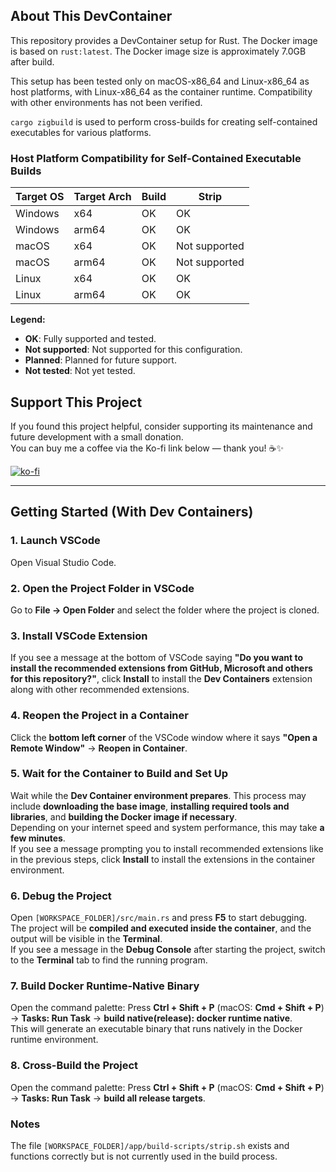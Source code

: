 ## About This DevContainer

This repository provides a DevContainer setup for Rust.
The Docker image is based on `rust:latest`.
The Docker image size is approximately 7.0GB after build.

This setup has been tested only on macOS-x86_64 and Linux-x86_64 as host platforms, with Linux-x86_64 as the container runtime. Compatibility with other environments has not been verified.

`cargo zigbuild` is used to perform cross-builds for creating self-contained executables for various platforms.

### Host Platform Compatibility for Self-Contained Executable Builds

| Target OS | Target Arch | Build         | Strip        |
|-----------|-------------|---------------|--------------|
| Windows   | x64         | OK            | OK           |
| Windows   | arm64       | OK            | OK           |
| macOS     | x64         | OK            | Not supported|
| macOS     | arm64       | OK            | Not supported|
| Linux     | x64         | OK            | OK           |
| Linux     | arm64       | OK            | OK           |

**Legend:**
- **OK**: Fully supported and tested.
- **Not supported**: Not supported for this configuration.
- **Planned**: Planned for future support.
- **Not tested**: Not yet tested.

## Support This Project

If you found this project helpful, consider supporting its maintenance and future development with a small donation.  
You can buy me a coffee via the Ko-fi link below — thank you! ☕✨  

[![ko-fi](https://ko-fi.com/img/githubbutton_sm.svg)](https://ko-fi.com/B0B21CR05U)

---

## Getting Started (With Dev Containers)

### 1. Launch VSCode  
Open Visual Studio Code.

### 2. Open the Project Folder in VSCode  
Go to **File → Open Folder** and select the folder where the project is cloned.

### 3. Install VSCode Extension  
If you see a message at the bottom of VSCode saying **"Do you want to install the recommended extensions from GitHub, Microsoft and others for this repository?"**, click **Install** to install the **Dev Containers** extension along with other recommended extensions.

### 4. Reopen the Project in a Container  
Click the **bottom left corner** of the VSCode window where it says **"Open a Remote Window"** → **Reopen in Container**.  

### 5. Wait for the Container to Build and Set Up  
Wait while the **Dev Container environment prepares**. This process may include **downloading the base image**, **installing required tools and libraries**, and **building the Docker image if necessary**.  
Depending on your internet speed and system performance, this may take **a few minutes**.  
If you see a message prompting you to install recommended extensions like in the previous steps, click **Install** to install the extensions in the container environment.

### 6. Debug the Project  
Open `[WORKSPACE_FOLDER]/src/main.rs` and press **F5** to start debugging.  
The project will be **compiled and executed inside the container**, and the output will be visible in the **Terminal**.  
If you see a message in the **Debug Console** after starting the project, switch to the **Terminal** tab to find the running program.

### 7. Build Docker Runtime-Native Binary  
Open the command palette: Press **Ctrl + Shift + P** (macOS: **Cmd + Shift + P**) → **Tasks: Run Task** → **build native(release): docker runtime native**.  
This will generate an executable binary that runs natively in the Docker runtime environment.

### 8. Cross-Build the Project  
Open the command palette: Press **Ctrl + Shift + P** (macOS: **Cmd + Shift + P**) → **Tasks: Run Task** → **build all release targets**.

### Notes

The file `[WORKSPACE_FOLDER]/app/build-scripts/strip.sh` exists and functions correctly but is not currently used in the build process.
